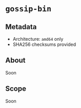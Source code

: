 # `gossip-bin`

## Metadata
* Architecture: `amd64` only
* SHA256 checksums provided

## About
Soon

## Scope
Soon

